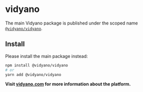 # vidyano

The main Vidyano package is published under the scoped name [`@vidyano/vidyano`](https://www.npmjs.com/package/@vidyano/vidyano).

## Install

Please install the main package instead:

```bash
npm install @vidyano/vidyano
# or
yarn add @vidyano/vidyano
```

**Visit [vidyano.com](https://vidyano.com) for more information about the platform.**